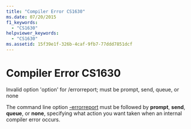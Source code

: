 ```yaml
---
title: "Compiler Error CS1630"
ms.date: 07/20/2015
f1_keywords: 
  - "CS1630"
helpviewer_keywords: 
  - "CS1630"
ms.assetid: 15f39e1f-326b-4caf-9fb7-77ddd7851dcf
---
```

# Compiler Error CS1630
Invalid option 'option' for /errorreport; must be prompt, send, queue, or none  
  
 The command line option [-errorreport](../language-reference/compiler-options/errorreport-compiler-option.md) must be followed by **prompt**, **send**, **queue**, or **none**, specifying what action you want taken when an internal compiler error occurs.
